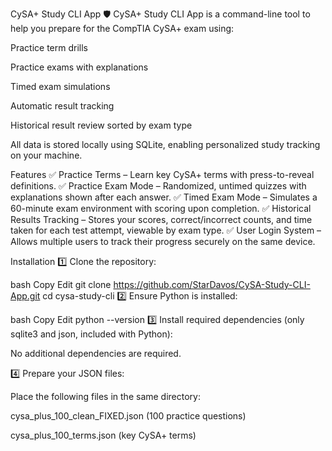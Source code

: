 CySA+ Study CLI App
🛡️ CySA+ Study CLI App is a command-line tool to help you prepare for the CompTIA CySA+ exam using:

Practice term drills

Practice exams with explanations

Timed exam simulations

Automatic result tracking

Historical result review sorted by exam type

All data is stored locally using SQLite, enabling personalized study tracking on your machine.

Features
✅ Practice Terms – Learn key CySA+ terms with press-to-reveal definitions.
✅ Practice Exam Mode – Randomized, untimed quizzes with explanations shown after each answer.
✅ Timed Exam Mode – Simulates a 60-minute exam environment with scoring upon completion.
✅ Historical Results Tracking – Stores your scores, correct/incorrect counts, and time taken for each test attempt, viewable by exam type.
✅ User Login System – Allows multiple users to track their progress securely on the same device.

Installation
1️⃣ Clone the repository:

bash
Copy
Edit
git clone https://github.com/StarDavos/CySA-Study-CLI-App.git
cd cysa-study-cli
2️⃣ Ensure Python is installed:

bash
Copy
Edit
python --version
3️⃣ Install required dependencies (only sqlite3 and json, included with Python):

No additional dependencies are required.

4️⃣ Prepare your JSON files:

Place the following files in the same directory:

cysa_plus_100_clean_FIXED.json (100 practice questions)

cysa_plus_100_terms.json (key CySA+ terms)
